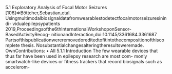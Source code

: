 5.1 Exploratory Analysis of Focal Motor Seizures
[106]⇒Böttcher,Sebastian,etal.
Usingmultimodalbiosignaldatafromwearablestodetectfocalmotorseizuresinindi-
vidualepilepsypatients
2019,Proceedingsofthe6thInternationalWorkshoponSensor-BasedActivityRecog-
nitionandInteraction,doi:10.1145/3361684.3361687
Partsofthispublicationwereremovedoreditedtofitintothecompositionofthiscomplete
thesis. Nosubstantialchangesalteringtheresultsweremade.
OwnContributions:
• All
5.1.1 Introduction
The few wearable devices that thus far have been used in epilepsy research are most com-
monly smartwatch-like devices or fitness trackers that record biosignals such as accelerom-